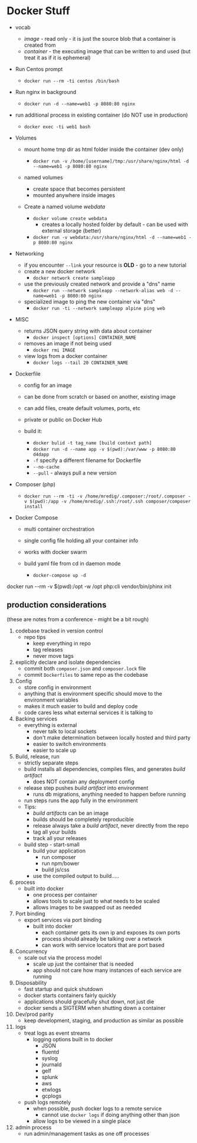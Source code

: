 <!-- permalink: 9e9445e7de08ebc4e804416572bbf781 DO NOT DELETE OR EDIT THIS LINE -->
# Docker Stuff

* vocab
	* *image* - read only - it is just the source blob that a container is created from
	* *container* - the executing image that can be written to and used (but treat it as if it is ephemeral)

* Run Centos prompt
	* `docker run --rm -ti centos /bin/bash`
* Run nginx in background
	* `docker run -d --name=web1 -p 8080:80 nginx`
* run additional process in existing container (do NOT use in production)
	* `docker exec -ti web1 bash`


* Volumes
	* mount home tmp dir as html folder inside the container (dev only)
		* `docker run -v /home/[username]/tmp:/usr/share/nginx/html -d --name=web1 -p 8080:80 nginx`
	* named volumes
		* create space that becomes persistent
		* mounted anywhere inside images

	* Create a named volume *webdata*
		* `docker volume create webdata`
			* creates a locally hosted folder by default - can be used with external storage (better)
		* `docker run -v webdata:/usr/share/nginx/html -d --name=web1 -p 8080:80 nginx`

* Networking
	* if you encounter `--link` your resource is **OLD** - go to a new tutorial
	* create a new docker network
		* `docker network create sampleapp`
	* use the previously created network and provide a "dns" name
		* `docker run --network sampleapp --network-alias web -d --name=web1 -p 8080:80 nginx`
	* specialized image to ping the new container via "dns"
		* `docker run -ti --network sampleapp alpine ping web`


* MISC
	* returns JSON query string with data about container
		* `docker inspect [options] CONTAINER_NAME`
	* removes an image if not being used
		* `docker rmi IMAGE`
	* view logs from a docker container
		* `docker logs --tail 20 CONTAINER_NAME`


* Dockerfile
	* config for an image
	* can be done from scratch or based on another, existing image
	* can add files, create default volumes, ports, etc
	* private or public on Docker Hub

	* build it:
		* `docker bulid -t tag_name [build context path]`
		* `docker run -d --name app -v $(pwd):/var/www -p 8080:80 d4dapp`
		* `-f` specify a different filename for Dockerfile
		* `--no-cache`
		* `--pull` - always pull a new version

* Composer (php)
	* `docker run --rm -ti -v /home/mredig/.composer:/root/.composer -v $(pwd):/app -v /home/mredig/.ssh:/root/.ssh composer/composer install`

* Docker Compose
	* multi container orchestration
	* single config file holding all your container info
	* works with docker swarm

	* build yaml file from cd in daemon mode
		* `docker-compose up -d`


docker run --rm -v $(pwd):/opt -w /opt php:cli vendor/bin/phinx init


## production considerations
(these are notes from a conference - might be a bit rough)

1. codebase tracked in version control
	* repo tips
		* keep everything in repo
		* tag releases
		* never move tags
1. explicitly declare and isolate dependencies
	* commit both `composer.json` and `composer.lock` file
	* commit `Dockerfiles` to same repo as the codebase
1. Config
	* store config in environment
	* anything that is environment specific should move to the environment variables
	* makes it much easier to build and deploy code
	* code cares less what external services it is talking to
1. Backing services
	* everything is external
		* never talk to local sockets
		* don't make determination between locally hosted and third party
		* easier to switch environments
		* easier to scale up
1. Build, release, run
	* strictly separate steps
	* build installs all dependencies, compiles files, and generates *build artifact*
		* does NOT contain any deployment config
	* release step pushes *build artifact* into environment
		* runs db migrations, anything needed to happen before running
	* run steps runs the app fully in the environment
	* Tips:
		* *build artifacts* can be an image
		* builds should be completely reproducible
		* release always take a *build artifact*, never directly from the repo
		* tag all your builds
		* track all your releases
	* build step - start-small
		* build your application
			* run composer
			* run npm/bower
			* build js/css
		* use the compiled output to build.....
1. process
	* built into docker
		* one process per container
		* allows tools to scale just to what needs to be scaled
		* allows images to be swapped out as needed
1. Port binding
	* export services via port binding
		* built into docker
			* each container gets its own ip and exposes its own ports
			* process should already be talking over a network
			* can work with service locators that are port based
1. Concurrency
	* scale out via the process model
		* scale up just the container that is needed
		* app should not care how many instances of each service are running
1. Disposability
	* fast startup and quick shutdown
	* docker starts containers fairly quickly
	* applications should gracefully shut down, not just die
	* docker sends a SIGTERM when shutting down a container
1. Dev/prod parity
	* keep development, staging, and production as similar as possible
1. logs
	* treat logs as event streams
		* logging options built in to docker
			* JSON
			* fluentd
			* syslog
			* journald
			* gelf
			* splunk
			* aws
			* etwlogs
			* gcplogs
	* push logs remotely
		* when possible, push docker logs to a remote service
			* cannot use `docker logs` if doing anything other than json
		* allow logs to be viewed in a single place
1. admin process
	* run admin/management tasks as one off processes
